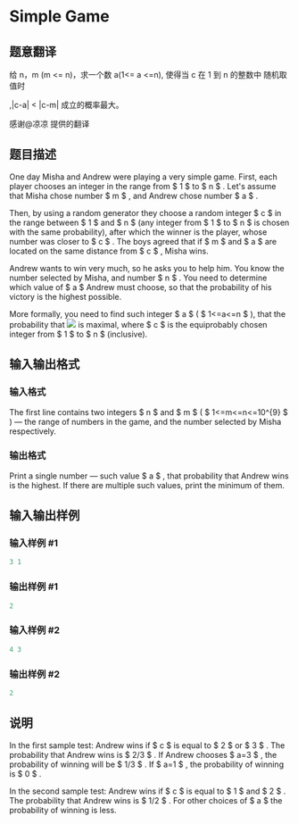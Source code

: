 # Simple Game

## 题意翻译

给 n，m (m <= n)，求一个数 a(1<= a <=n), 使得当 c 在 1 到 n 的整数中 随机取值时

,|c-a| < |c-m| 成立的概率最大。

感谢@凉凉 提供的翻译

## 题目描述

One day Misha and Andrew were playing a very simple game. First, each player chooses an integer in the range from $ 1 $ to $ n $ . Let's assume that Misha chose number $ m $ , and Andrew chose number $ a $ .

Then, by using a random generator they choose a random integer $ c $ in the range between $ 1 $ and $ n $ (any integer from $ 1 $ to $ n $ is chosen with the same probability), after which the winner is the player, whose number was closer to $ c $ . The boys agreed that if $ m $ and $ a $ are located on the same distance from $ c $ , Misha wins.

Andrew wants to win very much, so he asks you to help him. You know the number selected by Misha, and number $ n $ . You need to determine which value of $ a $ Andrew must choose, so that the probability of his victory is the highest possible.

More formally, you need to find such integer $ a $ ( $ 1<=a<=n $ ), that the probability that ![](https://cdn.luogu.com.cn/upload/vjudge_pic/CF570B/fcf679a711cde29d2e9f9a082e28c313061224e7.png) is maximal, where $ c $ is the equiprobably chosen integer from $ 1 $ to $ n $ (inclusive).

## 输入输出格式

### 输入格式

The first line contains two integers $ n $ and $ m $ ( $ 1<=m<=n<=10^{9} $ ) — the range of numbers in the game, and the number selected by Misha respectively.

### 输出格式

Print a single number — such value $ a $ , that probability that Andrew wins is the highest. If there are multiple such values, print the minimum of them.

## 输入输出样例

### 输入样例 #1

```cpp
3 1

```
### 输出样例 #1

```cpp
2
```


### 输入样例 #2

```cpp
4 3

```
### 输出样例 #2

```cpp
2
```


## 说明

In the first sample test: Andrew wins if $ c $ is equal to $ 2 $ or $ 3 $ . The probability that Andrew wins is $ 2/3 $ . If Andrew chooses $ a=3 $ , the probability of winning will be $ 1/3 $ . If $ a=1 $ , the probability of winning is $ 0 $ .

In the second sample test: Andrew wins if $ c $ is equal to $ 1 $ and $ 2 $ . The probability that Andrew wins is $ 1/2 $ . For other choices of $ a $ the probability of winning is less.

